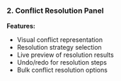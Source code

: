 

### 2. Conflict Resolution Panel

**Features:**
- Visual conflict representation
- Resolution strategy selection
- Live preview of resolution results
- Undo/redo for resolution steps
- Bulk conflict resolution options